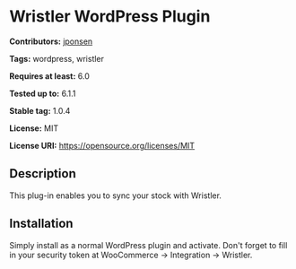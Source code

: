 # Wristler WordPress Plugin #
**Contributors:** [jponsen](https://profiles.wordpress.org/jponsen)

**Tags:** wordpress, wristler

**Requires at least:** 6.0

**Tested up to:** 6.1.1

**Stable tag:** 1.0.4

**License:** MIT

**License URI:** https://opensource.org/licenses/MIT

## Description ##
This plug-in enables you to sync your stock with Wristler.

## Installation ##

Simply install as a normal WordPress plugin and activate. Don't forget to fill in your security token at WooCommerce -> Integration -> Wristler.